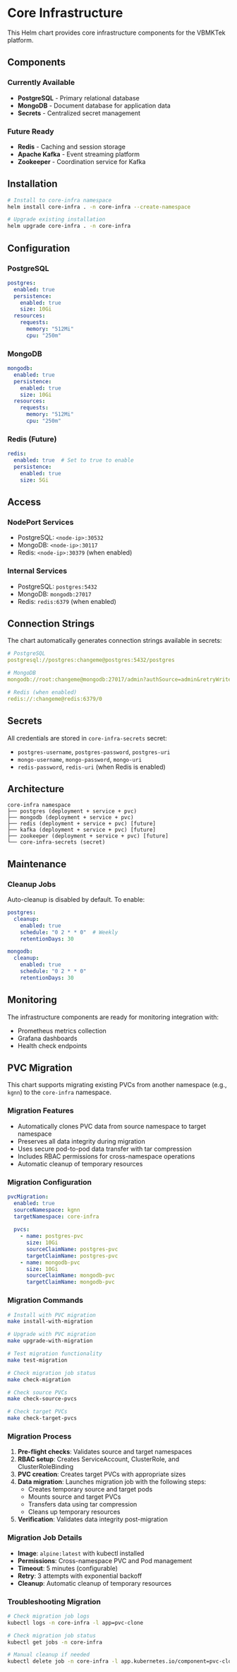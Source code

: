 # Core Infrastructure

This Helm chart provides core infrastructure components for the VBMKTek platform.

## Components

### Currently Available
- **PostgreSQL** - Primary relational database
- **MongoDB** - Document database for application data
- **Secrets** - Centralized secret management

### Future Ready
- **Redis** - Caching and session storage
- **Apache Kafka** - Event streaming platform
- **Zookeeper** - Coordination service for Kafka

## Installation

```bash
# Install to core-infra namespace
helm install core-infra . -n core-infra --create-namespace

# Upgrade existing installation
helm upgrade core-infra . -n core-infra
```

## Configuration

### PostgreSQL
```yaml
postgres:
  enabled: true
  persistence:
    enabled: true
    size: 10Gi
  resources:
    requests:
      memory: "512Mi"
      cpu: "250m"
```

### MongoDB  
```yaml
mongodb:
  enabled: true
  persistence:
    enabled: true
    size: 10Gi
  resources:
    requests:
      memory: "512Mi"
      cpu: "250m"
```

### Redis (Future)
```yaml
redis:
  enabled: true  # Set to true to enable
  persistence:
    enabled: true
    size: 5Gi
```

## Access

### NodePort Services
- PostgreSQL: `<node-ip>:30532`
- MongoDB: `<node-ip>:30117`
- Redis: `<node-ip>:30379` (when enabled)

### Internal Services
- PostgreSQL: `postgres:5432`
- MongoDB: `mongodb:27017`
- Redis: `redis:6379` (when enabled)

## Connection Strings

The chart automatically generates connection strings available in secrets:

```yaml
# PostgreSQL
postgresql://postgres:changeme@postgres:5432/postgres

# MongoDB  
mongodb://root:changeme@mongodb:27017/admin?authSource=admin&retryWrites=true

# Redis (when enabled)
redis://:changeme@redis:6379/0
```

## Secrets

All credentials are stored in `core-infra-secrets` secret:
- `postgres-username`, `postgres-password`, `postgres-uri`
- `mongo-username`, `mongo-password`, `mongo-uri`  
- `redis-password`, `redis-uri` (when Redis is enabled)

## Architecture

```
core-infra namespace
├── postgres (deployment + service + pvc)
├── mongodb (deployment + service + pvc)
├── redis (deployment + service + pvc) [future]
├── kafka (deployment + service + pvc) [future]
├── zookeeper (deployment + service + pvc) [future]
└── core-infra-secrets (secret)
```

## Maintenance

### Cleanup Jobs
Auto-cleanup is disabled by default. To enable:

```yaml
postgres:
  cleanup:
    enabled: true
    schedule: "0 2 * * 0"  # Weekly
    retentionDays: 30

mongodb:
  cleanup:
    enabled: true
    schedule: "0 2 * * 0"
    retentionDays: 30
```

## Monitoring

The infrastructure components are ready for monitoring integration with:
- Prometheus metrics collection
- Grafana dashboards
- Health check endpoints

## PVC Migration

This chart supports migrating existing PVCs from another namespace (e.g., `kgnn`) to the `core-infra` namespace.

### Migration Features
- Automatically clones PVC data from source namespace to target namespace
- Preserves all data integrity during migration
- Uses secure pod-to-pod data transfer with tar compression
- Includes RBAC permissions for cross-namespace operations
- Automatic cleanup of temporary resources

### Migration Configuration
```yaml
pvcMigration:
  enabled: true
  sourceNamespace: kgnn
  targetNamespace: core-infra
  
  pvcs:
    - name: postgres-pvc
      size: 10Gi
      sourceClaimName: postgres-pvc
      targetClaimName: postgres-pvc
    - name: mongodb-pvc
      size: 10Gi
      sourceClaimName: mongodb-pvc
      targetClaimName: mongodb-pvc
```

### Migration Commands
```bash
# Install with PVC migration
make install-with-migration

# Upgrade with PVC migration
make upgrade-with-migration

# Test migration functionality
make test-migration

# Check migration job status
make check-migration

# Check source PVCs
make check-source-pvcs

# Check target PVCs
make check-target-pvcs
```

### Migration Process
1. **Pre-flight checks**: Validates source and target namespaces
2. **RBAC setup**: Creates ServiceAccount, ClusterRole, and ClusterRoleBinding
3. **PVC creation**: Creates target PVCs with appropriate sizes
4. **Data migration**: Launches migration job with the following steps:
   - Creates temporary source and target pods
   - Mounts source and target PVCs
   - Transfers data using tar compression
   - Cleans up temporary resources
5. **Verification**: Validates data integrity post-migration

### Migration Job Details
- **Image**: `alpine:latest` with kubectl installed
- **Permissions**: Cross-namespace PVC and Pod management
- **Timeout**: 5 minutes (configurable)
- **Retry**: 3 attempts with exponential backoff
- **Cleanup**: Automatic cleanup of temporary resources

### Troubleshooting Migration
```bash
# Check migration job logs
kubectl logs -n core-infra -l app=pvc-clone

# Check migration job status
kubectl get jobs -n core-infra

# Manual cleanup if needed
kubectl delete job -n core-infra -l app.kubernetes.io/component=pvc-clone
```